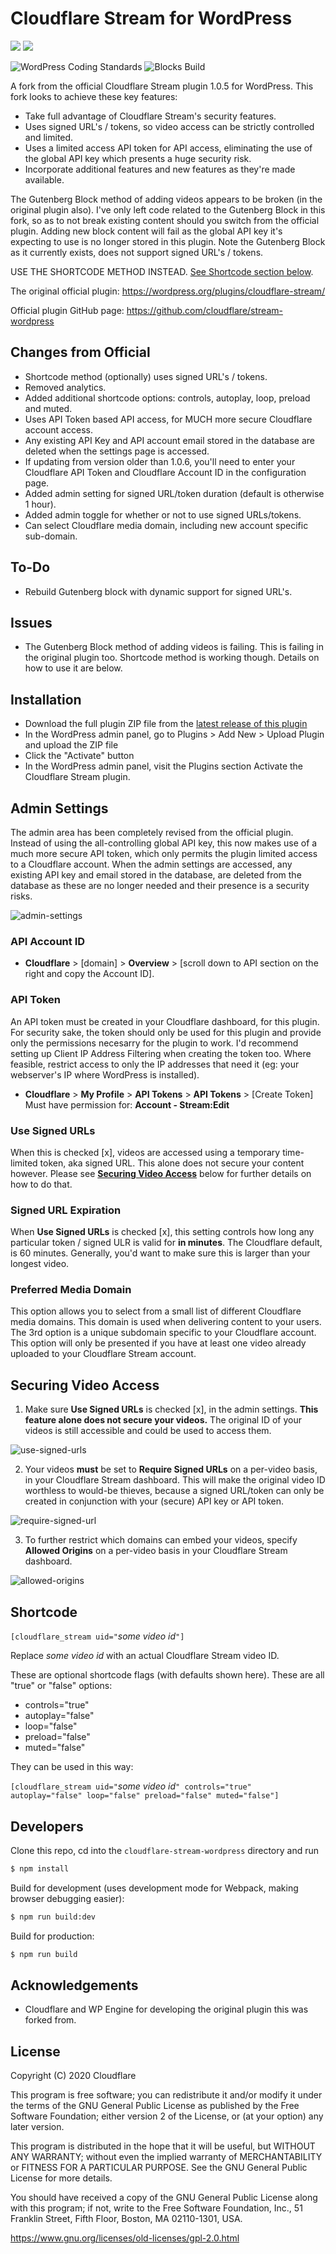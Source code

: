 # Cloudflare Stream for WordPress

<a href="https://github.com/B-Interactive/cloudflare-stream-wordpress/releases/latest"><img src="https://badgen.net//github/release/B-Interactive/cloudflare-stream-wordpress" /></a>
<a href="https://github.com/B-Interactive/cloudflare-stream-wordpress/blob/main/LICENSE"><img src="https://badgen.net//github/license/B-Interactive/cloudflare-stream-wordpress" /></a>

![WordPress Coding Standards](https://github.com/B-Interactive/cloudflare-stream-wordpress/actions/workflows/wpcs.yml/badge.svg)
![Blocks Build](https://github.com/B-Interactive/cloudflare-stream-wordpress/actions/workflows/node.js.yml/badge.svg)

A fork from the official Cloudflare Stream plugin 1.0.5 for WordPress. This fork looks to achieve these key features:

* Take full advantage of Cloudflare Stream's security features.
* Uses signed URL's / tokens, so video access can be strictly controlled and limited.
* Uses a limited access API token for API access, eliminating the use of the global API key which presents a huge security risk.
* Incorporate additional features and new features as they're made available.

The Gutenberg Block method of adding videos appears to be broken (in the original plugin also). I've only left code related to the Gutenberg Block in this fork, so as to not break existing content should you switch from the official plugin. Adding new block content will fail as the global API key it's expecting to use is no longer stored in this plugin.  Note the Gutenberg Block as it currently exists, does not support signed URL's / tokens.

USE THE SHORTCODE METHOD INSTEAD.  [See Shortcode section below](#shortcode).


The original official plugin:
https://wordpress.org/plugins/cloudflare-stream/

Official plugin GitHub page:
https://github.com/cloudflare/stream-wordpress


Changes from Official
------------
* Shortcode method (optionally) uses signed URL's / tokens.
* Removed analytics.
* Added additional shortcode options: controls, autoplay, loop, preload and muted.
* Uses API Token based API access, for MUCH more secure Cloudflare account access.
* Any existing API Key and API account email stored in the database are deleted when the settings page is accessed.
* If updating from version older than 1.0.6, you'll need to enter your Cloudflare API Token and Cloudflare Account ID in the configuration page.
* Added admin setting for signed URL/token duration (default is otherwise 1 hour).
* Added admin toggle for whether or not to use signed URLs/tokens.
* Can select Cloudflare media domain, including new account specific sub-domain.


To-Do
------------
* Rebuild Gutenberg block with dynamic support for signed URL's.


Issues
------------
* The Gutenberg Block method of adding videos is failing. This is failing in the original plugin too. Shortcode method is working though. Details on how to use it are below.



Installation
------------
* Download the full plugin ZIP file from the [latest release of this plugin](https://github.com/B-Interactive/cloudflare-stream-wordpress/releases/latest)
* In the WordPress admin panel, go to Plugins > Add New > Upload Plugin and upload the ZIP file
* Click the "Activate" button
* In the WordPress admin panel, visit the Plugins section Activate the Cloudflare Stream plugin.


Admin Settings
------------
The admin area has been completely revised from the official plugin.  Instead of using the all-controlling global API key, this now makes use of a much more secure API token, which only permits the plugin limited access to a Cloudflare account.  When the admin settings are accessed, any existing API key and email stored in the database, are deleted from the database as these are no longer needed and their presence is a security risks.

![admin-settings](https://user-images.githubusercontent.com/16984998/188538819-ac0b9905-7d62-4118-81ff-d92a78ba7ea7.png)


### API Account ID ###
* **Cloudflare** > [domain] > **Overview** > [scroll down to API section on the right and copy the Account ID].

### API Token ###
An API token must be created in your Cloudflare dashboard, for this plugin. For security sake, the token should only be used for this plugin and provide only the permissions necesarry for the plugin to work.  I'd recommend setting up Client IP Address Filtering when creating the token too.  Where feasible, restrict access to only the IP addresses that need it (eg: your webserver's IP where WordPress is installed).
* **Cloudflare** > **My Profile** > **API Tokens** > **API Tokens** > [Create Token]
Must have permission for: **Account - Stream:Edit**

### Use Signed URLs ###
When this is checked [x], videos are accessed using a temporary time-limited token, aka signed URL.  This alone does not secure your content however.  Please see **[Securing Video Access](#securing-video-access)** below for further details on how to do that.

### Signed URL Expiration ###
When **Use Signed URLs** is checked [x], this setting controls how long any particular token / signed ULR is valid for **in minutes**. The Cloudflare default, is 60 minutes. Generally, you'd want to make sure this is larger than your longest video.

### Preferred Media Domain ###
This option allows you to select from a small list of different Cloudflare media domains. This domain is used when delivering content to your users. The 3rd option is a unique subdomain specific to your Cloudflare account. This option will only be presented if you have at least one video already uploaded to your Cloudflare Stream account.


Securing Video Access
------------

1. Make sure **Use Signed URLs** is checked [x], in the admin settings.  **This feature alone does not secure your videos.** The original ID of your videos is still accessible and could be used to access them.

![use-signed-urls](https://user-images.githubusercontent.com/16984998/166195570-6e2ecfd4-72af-4f11-a52c-f615df470a36.png)

2. Your videos **must** be set to **Require Signed URLs** on a per-video basis, in your Cloudflare Stream dashboard. This will make the original video ID worthless to would-be thieves, because a signed URL/token can only be created in conjunction with your (secure) API key or API token.

![require-signed-url](https://user-images.githubusercontent.com/16984998/166195689-f52c48c6-86f4-40c5-8e96-b9f6ae5790d0.png)

3. To further restrict which domains can embed your videos, specify **Allowed Origins** on a per-video basis in your Cloudflare Stream dashboard.

![allowed-origins](https://user-images.githubusercontent.com/16984998/166195828-80c23260-fc02-47bb-89b1-ceb8a4217638.png)


Shortcode
------------

`[cloudflare_stream uid="`_some video id_`"]`

Replace _some video id_ with an actual Cloudflare Stream video ID.

These are optional shortcode flags (with defaults shown here). These are all "true" or "false" options:

* controls="true"
* autoplay="false"
* loop="false"
* preload="false"
* muted="false"


They can be used in this way:

`[cloudflare_stream uid="`_some video id_`" controls="true" autoplay="false" loop="false" preload="false" muted="false"]`


Developers
------------
Clone this repo, cd into the `cloudflare-stream-wordpress` directory and run

```bash
$ npm install
```

Build for development (uses development mode for Webpack, making browser debugging easier):

```bash
$ npm run build:dev
```

Build for production:

```bash
$ npm run build
```

Acknowledgements
----------------
* Cloudflare and WP Engine for developing the original plugin this was forked from.


License
-------

Copyright (C) 2020 Cloudflare

This program is free software; you can redistribute it and/or
modify it under the terms of the GNU General Public License
as published by the Free Software Foundation; either version 2
of the License, or (at your option) any later version.

This program is distributed in the hope that it will be useful,
but WITHOUT ANY WARRANTY; without even the implied warranty of
MERCHANTABILITY or FITNESS FOR A PARTICULAR PURPOSE.  See the
GNU General Public License for more details.

You should have received a copy of the GNU General Public License
along with this program; if not, write to the Free Software
Foundation, Inc., 51 Franklin Street, Fifth Floor, Boston, MA  02110-1301, USA.

https://www.gnu.org/licenses/old-licenses/gpl-2.0.html
